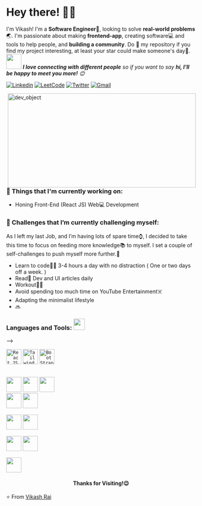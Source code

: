 <!-- Greeting -->
# Hey there! :wave::smiley:

<!--Introduction -->
I'm Vikash! I'm a **Software Engineer**:iphone:, looking to solve **real-world problems**:earth_asia:. I'm passionate about making **frontend-app**, creating software:computer: and tools to help people, and **building a community**. Do :star2: my repository if you find my project interesting, at least your star could make someone's day:pray:.
<br>
<img src="https://media.giphy.com/media/LnQjpWaON8nhr21vNW/giphy.gif" width="40"> <em><b>I love connecting with different people</b> so if you want to say <b>hi, I'll be happy to meet you more!</b> :blush:</em>

<!-- Your badges -->
[![Linkedin](https://img.shields.io/badge/-Vikash_Rai-blue?style=flat&logo=Linkedin&logoColor=white)](https://www.linkedin.com/in/vikash-rai-b1a2111a4/)
[![LeetCode](https://img.shields.io/badge/-Vikash_Rai-orange?style=flat&logo=Leetcode&logoColor=black)](https://leetcode.com/vikash_rai_55/)
[![Twitter](https://img.shields.io/badge/-Vikash_174-white?style=flat&logo=Twitter&logoColor=blue)](https://www.hackerrank.com/vikash_174)
[![Gmail](https://img.shields.io/badge/-vikash174@-c14438?style=flat&logo=Gmail&logoColor=white)](mailto:raivikash174@gmail.com)



<!-- Working GIF -->
<img src="https://cdn.dribbble.com/users/2520294/screenshots/7269423/media/8db02365a1363822ae9f0554cf3d4469.gif" alt="dev_object" align="right" width="500" height="250" />

### 💼  Things that I'm currently working on: 
* Honing Front-End (React JS) Web:computer: Development



### 🌱 Challenges that I’m currently challenging myself:
As I left my last Job, and I’m having lots of spare time:watch:, I decided to take this time to focus on feeding more knowledge:books: to myself. I set a couple of self-challenges to push myself more further.:running: 

* Learn to code:man_technologist: 3-4 hours a day with no distraction ( One or two days off a week. ) 
* Read:newspaper: Dev and UI articles daily 
* Workout:weight_lifting_man:
* Avoid spending too much time on YouTube Entertainment:skull_and_crossbones:
* Adapting the minimalist lifestyle
* 🔜

 ### Languages and Tools: <img src="https://media.giphy.com/media/WUlplcMpOCEmTGBtBW/giphy.gif" width="30">
<p> <!-- GitHub README Stats -->
<!--   <a href="https://github.com/Vikash174?tab=repositories">
    <img width="500" height="auto" align="right" alt="Joykishan's github stats" 
         src="" />
   <!-- <img width="30%" height="auto" align="right" alt="Joykishan's github stats" 
         src="https://github-readme-stats.vercel.app/api/top-langs/?username=joykishansharma&layout=compact" />
NOTE: Top languages does not indicate my skill level or something like that, it's a github metric of which languages i have the most code on github. -->
  </a> -->
 <!-- icons -->

<code><a href = "https://react.dev/"><img height="40" src="https://upload.wikimedia.org/wikipedia/commons/thumb/3/30/React_Logo_SVG.svg/640px-React_Logo_SVG.svg.png" alt="React JS"></a></code>
<code><img height="40" src="https://miro.medium.com/v2/resize:fit:1400/1*oPL8C-i04sqAUoOS_da9aA.jpeg" alt="Tailwind"></code>
<code><img height="40" src="https://www.etatvasoft.com/insights/wp-content/uploads/2017/02/b-thumb-img9.jpg" alt="BootStrap"></code>

<br>
<code><a href = "https://developer.mozilla.org/en-US/docs/Web/Guide/HTML/HTML5"><img height="40" src="https://static.wikia.nocookie.net/coding-help/images/0/02/174854.png/revision/latest?cb=20210514134203"></a></code>
<code><a href = "https://developer.mozilla.org/en-US/docs/Archive/CSS3"><img height="40" src="https://upload.wikimedia.org/wikipedia/commons/d/d5/CSS3_logo_and_wordmark.svg"></a></code>
<code><a href = "https://developer.mozilla.org/en-US/docs/Web/JavaScript"><img height="40" src="https://emaillistvalidation.com/blog/content/images/2023/10/JavaScript-Symbol-1.png"></a></code>

<br>
<code><img height="40" src="https://oracle.gallerycdn.vsassets.io/extensions/oracle/oracle-java/1.0.0/1697630630487/Microsoft.VisualStudio.Services.Icons.Default"></a></code>
<code><a href = "https://docs.microsoft.com/en-us/dotnet/csharp/"><img height="40" src="https://www.codeguru.com/wp-content/uploads/2021/08/C-Sharp-Tutorials.png"></a></code>
<br>


<code><a href = "https://code.visualstudio.com/"><img height="40" src="https://pbs.twimg.com/profile_images/1545098208556097536/rKXaODLl_400x400.jpg"></a></code>
<code><a href = "https://www.jetbrains.com/rider/"><img height="40" src="https://kudocode.me/wp-content/uploads/2019/05/rider-with-backgr.svg"></a></code>
<br>


<code><a href = "https://www.json.org/json-en.html"><img height="40" src="https://velog.velcdn.com/images/olxtar/post/69f6e811-665e-44c6-baf9-58df0d358f3d/image.png"></a></code>
<code><a href = "https://firebase.google.com/"><img height="40" src="https://firebase.google.com/images/social.png"></a></code>
<br>



<code><a href = "https://www.gnu.org/software/bash/"><img height="40" src="https://upload.wikimedia.org/wikipedia/commons/thumb/4/4b/Bash_Logo_Colored.svg/2048px-Bash_Logo_Colored.svg.png"></a></code>
</p>

<h4 align="center"> Thanks for Visiting!😉</h4>







⭐️ From [Vikash Rai](https://github.com/vikash174)
